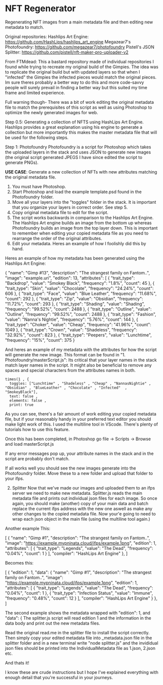 # NFT Regenerator
 Regenerating NFT images from a main metadata file and then editing new metadata to match.

Original repositories:
Hashlips Art Engine: https://github.com/HashLips/hashlips_art_engine
Megazear7's Photofoundry: https://github.com/megazear7/photofoundry
Pistell's JSON Splitter: https://github.com/pistell/nft-maker-pro-uploader-v2


From FTMdead:
This a bastard repository made of individual repositories I found while trying to recreate my original build of the Gimpies.
The idea was to replicate the original build but with updated layers so that when I "infected" the Gimpies the infected pieces would match the original pieces.
Im sure theres probably a better way to do this and more code-savvy people will surely prevail in finding a better way but this suited my time frame and limited experience.

Full warning though- There was a bit of work editing the original metadata file to match the prerequisites of this script as well as using Photoshop to optimize the newly generated images for web.

Step 0.5:
Generating a collection of NFTS using HashLips Art Engine.
Hashlips provides a great explanation using his engine to generate a collection but more importantly this makes the master metadata file that will be used for the following steps.

Step 1: Photofoundry
Photofoundry is a script for Photoshop which takes the uploaded layers in the stack and uses JSON to generate new images (the original script generated JPEGS I have since edited the script to generate PNGs).

**USE CASE**: 
Generate a new collection of NFTs with new attributes matching the original metadata file.
 1. You must have Photoshop.
 2. Start Photoshop and load the example template.psd found in the Photofoundry folder.
 3. Move all your layers into the "toggles" folder in the stack. It is important that you organize your layers in correct order. See step 5.
 4. Copy original metadata file to edit for the script.
 5. The script works backwards in comparison to the Hashlips Art Engine. The Hashlips Art engine builds an image from the bottom up whereas Photofoundry builds an image from the top layer down.
    This is important to remember when editing your copied metadata file as you need to rearrange the order of the original attributes.
 6. Edit your metadata. Heres an example of how I foolishly did this by hand.
 
  Heres an example of how my metadata has been generated using the Hashlips Art Engine:

  {
  "name": "Gimp #13",
  "description": "The strangest family on Fantom..",
  "image": "example.uri",
  "edition": 13,
  "attributes": [
    {
      "trait_type": "Backdrop",
      "value": "Smokey Black",
      "frequency": "1.8%",
      "count": 45
    },
    {
      "trait_type": "Skin",
      "value": "Chocolate",
      "frequency": "24.24%",
      "count": 606
    },
    {
      "trait_type": "Face",
      "value": "Blue Leather",
      "frequency": "11.68%",
      "count": 292
    },
    {
      "trait_type": "Zip",
      "value": "Obsidian",
      "frequency": "11.72%",
      "count": 293
    },
    {
      "trait_type": "Shading",
      "value": "Shading",
      "frequency": "99.52%",
      "count": 2488
    },
    {
      "trait_type": "Outline",
      "value": "Outline",
      "frequency": "99.52%",
      "count": 2488
    },
    {
      "trait_type": "Fashion",
      "value": "Nanna's Nightie",
      "frequency": "5.76%",
      "count": 144
    },
    {
      "trait_type": "Choker",
      "value": "Cheap",
      "frequency": "41.96%",
      "count": 1049
    },
    {
      "trait_type": "Crown",
      "value": "Shadeless",
      "frequency": "32.92%",
      "count": 823
    },
    {
      "trait_type": "Peepers",
      "value": "Lunchtime",
      "frequency": "15%",
      "count": 375
    }
 
 And heres an example of my metadata with the attributes for how the script will generate the new image. This format can be found in "1. Photofoundry/masterScript.js":
 Its critical that your layer names in the stack match layer names in the script. It might also be beneficial to remove any spaces and special characters from the attributes names in both.


    times(1 , {
      toggles: ["Lunchtime" , "Shadeless" , "Cheap" , "NannasNightie" , "Obsidian" , "BlueLeather" , "Chocolate" , "Infected"  , "SmokeyBlack"],
      text: false ,
      elements: false ,
      print: true
 

 As you can see, there's a fair amount of work editing your copied metadata file, but if your reasonably handy in your preferred text editor you should make light work of this.
 I used the multiline tool in VScode. There's plenty of tutorials how to use this feature.

 Once this has been completed, in Photoshop go file -> Scripts -> Browse and load masterScript.js

 If any error messages pop up, your attribute names in the stack and in the script are probably don't match.

 If all works well you should see the new images generate into the Photofoundry folder. 
 Move these to a new folder and upload that folder to your ifps.


2. Splitter
Now that we've made our images and uploaded them to an ifps server we need to make new metadata.
Splitter.js reads the main metadata file and prints out individual json files for each image.
So once again, you should make (another) copy of your main data and batch replace the current ifps address with the new one aswell as make any other changes to the copied metadata file.
Now your'e going to need to wrap each json object in the main file (using the multiline tool again.)

Another example
This:

[
  {
    "name": "Gimp #1",
    "description": "The strangest family on Fantom..",
    "image": "https://example.mypninata.cloud/ifps/example.1png",
    "edition": 1,
    "attributes": [
      {
        "trait_type": "Legends",
        "value": "The Dead",
        "frequency": "0.04%",
        "count": 1
      }
    ],
    "compiler": "HashLips Art Engine"
  },
]

Becomes this:

[
  {
    "edition": 1,
    "data": {
      "name": "Gimp #1",
      "description": "The strangest family on Fantom..",
      "image": "https://example.mypninata.cloud/ifps/example.1png",
      "edition": 1,
      "attributes": [
        {
          "trait_type": "Legends",
          "value": "The Dead",
          "frequency": "0.04%",
          "count": 1
        },
        {
          "trait_type": "Infection Status",
          "value": "Immune",
          "frequency": "0.48%",
          "count": 12
        }
      ],
      "compiler": "HashLips Art Engine"
    }
  },
]

The second example shows the metadata wrapped with "edition": 1, and "data": { 
The splitter.js script will read edition 1 and the information in the data body and print out the new metadata files. 

Read the original read.me in the splitter file to install the script correctly.
Then simply copy your edited metadata file into _metadata.json file in the splitter folder and in a new terminal write "node splitter.js" and the invididual json files should be printed into the IndividualMetadata file as 1.json, 2.json etc.

And thats it!
 
I know these are crude instructions but I hope I've explained everything with enough detail that you're successful in your journeys.


     

